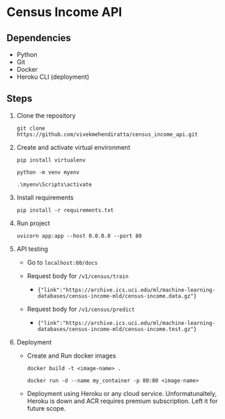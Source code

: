 # Census Income API

## Dependencies

- Python
- Git
- Docker
- Heroku CLI (deployment)

## Steps

1. Clone the repository

    `git clone https://github.com/vivekmehendiratta/census_income_api.git`

2. Create and activate virtual environment

    `pip install virtualenv`

    `python -m venv myenv`

    `.\myenv\Scripts\activate`

3. Install requirements

    `pip install -r requirements.txt`

4. Run project

    `uvicorn app:app --host 0.0.0.0 --port 80`

5. API testing

    - Go to `localhost:80/docs`

    - Request body for `/v1/census/train`

        - `{"link":"https://archive.ics.uci.edu/ml/machine-learning-databases/census-income-mld/census-income.data.gz"}`

    - Request body for `/v1/census/predict`

        - `{"link":"https://archive.ics.uci.edu/ml/machine-learning-databases/census-income-mld/census-income.test.gz"}`

6. Deployment

    - Create and Run docker images

        `docker build -t <image-name> .`

        `docker run -d --name my_container -p 80:80 <image-name>`

    - Deployment using Heroku or any cloud service. Unformatunaltely, Heroku is down and ACR requires premium subscription. Left it for future scope.